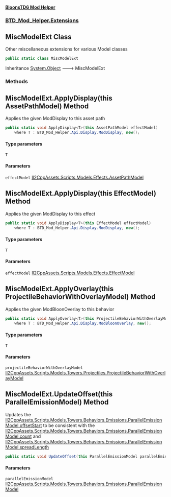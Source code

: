 #### [BloonsTD6 Mod Helper](README.md 'README')
### [BTD_Mod_Helper.Extensions](README.md#BTD_Mod_Helper.Extensions 'BTD_Mod_Helper.Extensions')

## MiscModelExt Class

Other miscellaneous extensions for various Model classes

```csharp
public static class MiscModelExt
```

Inheritance [System.Object](https://docs.microsoft.com/en-us/dotnet/api/System.Object 'System.Object') &#129106; MiscModelExt
### Methods

<a name='BTD_Mod_Helper.Extensions.MiscModelExt.ApplyDisplay_T_(thisAssetPathModel)'></a>

## MiscModelExt.ApplyDisplay<T>(this AssetPathModel) Method

Applies the given ModDisplay to this asset path

```csharp
public static void ApplyDisplay<T>(this AssetPathModel effectModel)
    where T : BTD_Mod_Helper.Api.Display.ModDisplay, new();
```
#### Type parameters

<a name='BTD_Mod_Helper.Extensions.MiscModelExt.ApplyDisplay_T_(thisAssetPathModel).T'></a>

`T`
#### Parameters

<a name='BTD_Mod_Helper.Extensions.MiscModelExt.ApplyDisplay_T_(thisAssetPathModel).effectModel'></a>

`effectModel` [Il2CppAssets.Scripts.Models.Effects.AssetPathModel](https://docs.microsoft.com/en-us/dotnet/api/Il2CppAssets.Scripts.Models.Effects.AssetPathModel 'Il2CppAssets.Scripts.Models.Effects.AssetPathModel')

<a name='BTD_Mod_Helper.Extensions.MiscModelExt.ApplyDisplay_T_(thisEffectModel)'></a>

## MiscModelExt.ApplyDisplay<T>(this EffectModel) Method

Applies the given ModDisplay to this effect

```csharp
public static void ApplyDisplay<T>(this EffectModel effectModel)
    where T : BTD_Mod_Helper.Api.Display.ModDisplay, new();
```
#### Type parameters

<a name='BTD_Mod_Helper.Extensions.MiscModelExt.ApplyDisplay_T_(thisEffectModel).T'></a>

`T`
#### Parameters

<a name='BTD_Mod_Helper.Extensions.MiscModelExt.ApplyDisplay_T_(thisEffectModel).effectModel'></a>

`effectModel` [Il2CppAssets.Scripts.Models.Effects.EffectModel](https://docs.microsoft.com/en-us/dotnet/api/Il2CppAssets.Scripts.Models.Effects.EffectModel 'Il2CppAssets.Scripts.Models.Effects.EffectModel')

<a name='BTD_Mod_Helper.Extensions.MiscModelExt.ApplyOverlay_T_(thisProjectileBehaviorWithOverlayModel)'></a>

## MiscModelExt.ApplyOverlay<T>(this ProjectileBehaviorWithOverlayModel) Method

Applies the given ModBloonOverlay to this behavior

```csharp
public static void ApplyOverlay<T>(this ProjectileBehaviorWithOverlayModel projectileBehaviorWithOverlayModel)
    where T : BTD_Mod_Helper.Api.Display.ModBloonOverlay, new();
```
#### Type parameters

<a name='BTD_Mod_Helper.Extensions.MiscModelExt.ApplyOverlay_T_(thisProjectileBehaviorWithOverlayModel).T'></a>

`T`
#### Parameters

<a name='BTD_Mod_Helper.Extensions.MiscModelExt.ApplyOverlay_T_(thisProjectileBehaviorWithOverlayModel).projectileBehaviorWithOverlayModel'></a>

`projectileBehaviorWithOverlayModel` [Il2CppAssets.Scripts.Models.Towers.Projectiles.ProjectileBehaviorWithOverlayModel](https://docs.microsoft.com/en-us/dotnet/api/Il2CppAssets.Scripts.Models.Towers.Projectiles.ProjectileBehaviorWithOverlayModel 'Il2CppAssets.Scripts.Models.Towers.Projectiles.ProjectileBehaviorWithOverlayModel')

<a name='BTD_Mod_Helper.Extensions.MiscModelExt.UpdateOffset(thisParallelEmissionModel)'></a>

## MiscModelExt.UpdateOffset(this ParallelEmissionModel) Method

Updates the [Il2CppAssets.Scripts.Models.Towers.Behaviors.Emissions.ParallelEmissionModel.offsetStart](https://docs.microsoft.com/en-us/dotnet/api/Il2CppAssets.Scripts.Models.Towers.Behaviors.Emissions.ParallelEmissionModel.offsetStart 'Il2CppAssets.Scripts.Models.Towers.Behaviors.Emissions.ParallelEmissionModel.offsetStart') to be consistent with the  
[Il2CppAssets.Scripts.Models.Towers.Behaviors.Emissions.ParallelEmissionModel.count](https://docs.microsoft.com/en-us/dotnet/api/Il2CppAssets.Scripts.Models.Towers.Behaviors.Emissions.ParallelEmissionModel.count 'Il2CppAssets.Scripts.Models.Towers.Behaviors.Emissions.ParallelEmissionModel.count') and [Il2CppAssets.Scripts.Models.Towers.Behaviors.Emissions.ParallelEmissionModel.spreadLength](https://docs.microsoft.com/en-us/dotnet/api/Il2CppAssets.Scripts.Models.Towers.Behaviors.Emissions.ParallelEmissionModel.spreadLength 'Il2CppAssets.Scripts.Models.Towers.Behaviors.Emissions.ParallelEmissionModel.spreadLength')

```csharp
public static void UpdateOffset(this ParallelEmissionModel parallelEmissionModel);
```
#### Parameters

<a name='BTD_Mod_Helper.Extensions.MiscModelExt.UpdateOffset(thisParallelEmissionModel).parallelEmissionModel'></a>

`parallelEmissionModel` [Il2CppAssets.Scripts.Models.Towers.Behaviors.Emissions.ParallelEmissionModel](https://docs.microsoft.com/en-us/dotnet/api/Il2CppAssets.Scripts.Models.Towers.Behaviors.Emissions.ParallelEmissionModel 'Il2CppAssets.Scripts.Models.Towers.Behaviors.Emissions.ParallelEmissionModel')